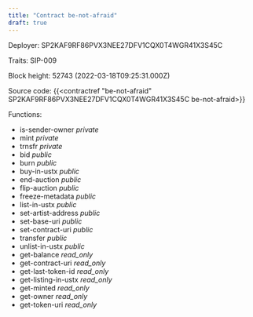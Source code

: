 ```yaml
---
title: "Contract be-not-afraid"
draft: true
---
```

Deployer: SP2KAF9RF86PVX3NEE27DFV1CQX0T4WGR41X3S45C

Traits:
SIP-009 



Block height: 52743 (2022-03-18T09:25:31.000Z)

Source code: {{<contractref "be-not-afraid" SP2KAF9RF86PVX3NEE27DFV1CQX0T4WGR41X3S45C be-not-afraid>}}

Functions:

* is-sender-owner _private_
* mint _private_
* trnsfr _private_
* bid _public_
* burn _public_
* buy-in-ustx _public_
* end-auction _public_
* flip-auction _public_
* freeze-metadata _public_
* list-in-ustx _public_
* set-artist-address _public_
* set-base-uri _public_
* set-contract-uri _public_
* transfer _public_
* unlist-in-ustx _public_
* get-balance _read_only_
* get-contract-uri _read_only_
* get-last-token-id _read_only_
* get-listing-in-ustx _read_only_
* get-minted _read_only_
* get-owner _read_only_
* get-token-uri _read_only_
